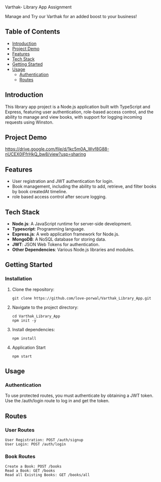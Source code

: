 Varthak- Library App Assignment 

Manage and Try our Varthak for an added boost to your business!

## Table of Contents
- [Introduction](#introduction)
- [Project Demo](#project-demo)
- [Features](#Features)
- [Tech Stack](#tech-stack)
- [Getting Started](#getting-started)
- [Usage](#usage)
  - [Authentication](#authentication)
  - [Routes](#routes)

## Introduction
This library app project is a Node.js application built with TypeScript and Express, featuring user authentication, 
role-based access control, and the ability to manage and view books, with support for logging incoming requests using Winston.

## Project Demo
https://drive.google.com/file/d/1kc5m0A_Wvf8G88-nUCEX0lFfrHkQ_bw8/view?usp=sharing
  
## Features

- User registration and JWT authentication for login.
- Book management, including the ability to add, retrieve, and filter books by book createdAt timeline.
- role based access control after secure logging.
  
## Tech Stack

- **Node.js**: A JavaScript runtime for server-side development.
- **Typescript**: Programming language.
- **Express.js**: A web application framework for Node.js.
- **MongoDB**: A NoSQL database for storing data.
- **JWT**: JSON Web Tokens for authentication.
- **Other Dependencies**: Various Node.js libraries and modules.


## Getting Started

### Installation

1. Clone the repository:

   ```
   git clone https://github.com/love-porwal/Varthak_Library_App.git
   
2. Navigate to the project directory:
   ```
   cd Varthak_Library_App
   npm init -y
   ```
   
3. Install dependencies:
   ```
   npm install 
   ```

4. Application Start
   ```
   npm start
   ```


## Usage
### Authentication
To use protected routes, you must authenticate by obtaining a JWT token. Use the /auth/login route to log in and get the token.


## Routes
### User Routes
```
User Registration: POST /auth/signup
User Login: POST /auth/login
```
### Book Routes
```
Create a Book: POST /books
Read a Book: GET /books
Read all Existing Books: GET /books/all
```
